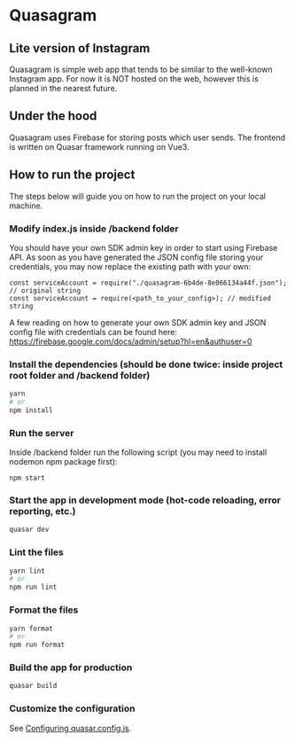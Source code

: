 # Quasagram

## Lite version of Instagram
Quasagram is simple web app that tends to be similar to the well-known Instagram app. For now it is NOT hosted on the web, however this is planned in the nearest future.

## Under the hood
Quasagram uses Firebase for storing posts which user sends. The frontend is written on Quasar framework running on Vue3.

## How to run the project
The steps below will guide you on how to run the project on your local machine.

### Modify index.js inside /backend folder
You should have your own SDK admin key in order to start using Firebase API.
As soon as you have generated the JSON config file storing your credentials,
you may now replace the existing path with your own:
```
const serviceAccount = require("./quasagram-6b4de-8e066134a44f.json"); // original string
const serviceAccount = require(<path_to_your_config>); // modified string
```
A few reading on how to generate your own SDK admin key and JSON config file with credentials can be found
here: https://firebase.google.com/docs/admin/setup?hl=en&authuser=0

### Install the dependencies (should be done twice: inside project root folder and /backend folder)
```bash
yarn
# or
npm install
```

### Run the server
Inside /backend folder run the following script (you may need to install nodemon npm package first):
```
npm start
```

### Start the app in development mode (hot-code reloading, error reporting, etc.)
```bash
quasar dev
```


### Lint the files
```bash
yarn lint
# or
npm run lint
```


### Format the files
```bash
yarn format
# or
npm run format
```



### Build the app for production
```bash
quasar build
```

### Customize the configuration
See [Configuring quasar.config.js](https://v2.quasar.dev/quasar-cli-webpack/quasar-config-js).

